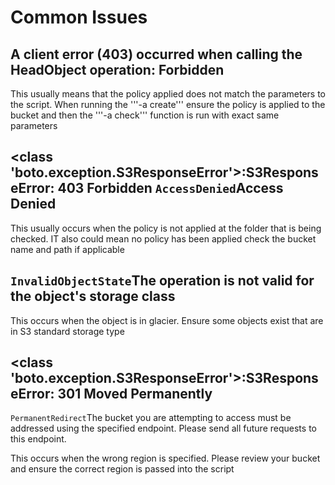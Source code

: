 # Common Issues



## A client error (403) occurred when calling the HeadObject operation: Forbidden

This usually means that the policy applied does not match the parameters to the script.
When running the '''-a create''' ensure the policy is applied to the bucket and then 
the '''-a check''' function is run with exact same parameters


##  <class 'boto.exception.S3ResponseError'>:S3ResponseError: 403 Forbidden <Error><Code>AccessDenied</Code><Message>Access Denied</Message>

This usually occurs when the policy is not applied at the folder that is being checked.  IT also could mean no policy has been applied
check the bucket name and path if applicable


## <Error><Code>InvalidObjectState</Code><Message>The operation is not valid for the object's storage class</Message>

This occurs when the object is in glacier.  Ensure some objects exist that are in S3 standard storage type


## <class 'boto.exception.S3ResponseError'>:S3ResponseError: 301 Moved Permanently <?xml version="1.0" encoding="UTF-8"?> 
<Error><Code>PermanentRedirect</Code><Message>The bucket you are attempting to access must be addressed using the specified endpoint. Please send all future requests to this endpoint.</Message>

This occurs when the wrong region is specified.  Please review your bucket and ensure the correct region is passed into the script

